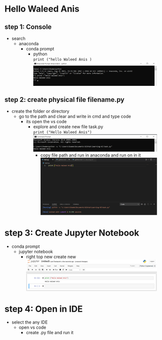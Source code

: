 # Hello Waleed Anis 
   ## step 1: Console 
   * search  
       * anaconda 
           * conda prompt
              * python <br>
                  ```print ("hello Waleed Anis ) ```
                  ![Alt text](Screenshot%202023-03-13%20200315.png)
                     

## step 2: create physical file filename.py
   * create the folder or directory
     * go to the path and clear and write in cmd and type code 
       * its open the vs code 
          * explore and create new file task.py <br>
            ``` print ("Hello Waleed Anis") ```
                        ![Alt text](Screenshot%202023-03-13%20200445.png)
              * copy file path and run in anaconda and run on in it <br>
                           ![Alt text](Screenshot%202023-03-13%20200832.png)

# step 3: Create Jupyter Notebook
  * conda prompt 
     * jupyter notebook 
          * right top new create new 
              ![Alt text](Screenshot%202023-03-13%20201213.png)

# step 4: Open in IDE 
  * select the any IDE 
    * open vs code 
      * create .py file and run it 
      
              
            
                   
               


